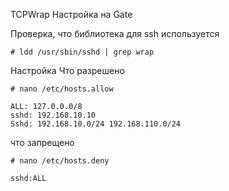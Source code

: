 TCPWrap
Настройка на Gate

Проверка, что библиотека для ssh используется
```
# ldd /usr/sbin/sshd | grep wrap
```
Настройка
Что разрешено
```
# nano /etc/hosts.allow
```
```
ALL: 127.0.0.0/8
sshd: 192.168.10.10
Sshd: 192.168.10.0/24 192.168.110.0/24
```
что запрещено
```
# nano /etc/hosts.deny
```
```
sshd:ALL
```
